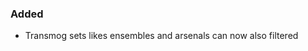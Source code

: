<p><h3>Added</h3></p>
<ul>
<li>Transmog sets likes ensembles and arsenals can now also filtered</li>
</ul>
